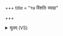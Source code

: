 +++
title = "१७ विंशतिः स्वाहा"

+++
<details><summary>मूलम् (VS)</summary>

विं॑श॒तिः स्वाहा॑ ॥
</details>